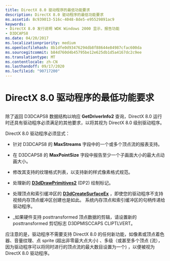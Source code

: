 ```yaml
---
title: DirectX 8.0 驱动程序的最低功能要求
description: DirectX 8.0 驱动程序的最低功能要求
ms.assetid: 8c939013-516c-4048-8de5-e95529891ac9
keywords:
- DirectX 8.0 发行说明 WDK Windows 2000 显示，报告功能
- D3DCAPS8
ms.date: 04/20/2017
ms.localizationpriority: medium
ms.openlocfilehash: 8b1dfe0d93476294db8f88644e84987cfac600da
ms.sourcegitcommit: b84d760d4b45795be12e625db1d5a4167dc2c9ee
ms.translationtype: MT
ms.contentlocale: zh-CN
ms.lasthandoff: 09/17/2020
ms.locfileid: "90717200"
---
```

# <a name="minimum-capability-requirements-for-directx-80-drivers"></a>DirectX 8.0 驱动程序的最低功能要求


## <span id="ddk_minimum_capability_requirements_for_directx_8_0_drivers_gg"></span><span id="DDK_MINIMUM_CAPABILITY_REQUIREMENTS_FOR_DIRECTX_8_0_DRIVERS_GG"></span>


除了返回 D3DCAPS8 数据结构以响应 **GetDriverInfo2** 查询，DirectX 8.0 运行时还具有驱动程序必须满足的其他要求，以将其视为 DirectX 8.0 级别驱动程序。

DirectX 8.0 驱动程序必须显式：

-   针对 D3DCAPS8 的 **MaxStreams** 字段中的一个或多个顶点流的报表支持。

-   在 D3DCAPS8 的 **MaxPointSize** 字段中报告至少一个子画面大小的最大点动画大小。

-   修改其支持的纹理格式列表，以支持新的样式像素格式规范。

-   处理新的 [**D3dDrawPrimitives2**](/windows-hardware/drivers/ddi/d3dhal/nc-d3dhal-lpd3dhal_drawprimitives2cb) (DP2) 绘制标记。

-   处理顶点和索引缓冲区的 [**D3dCreateSurfaceEx**](/windows/win32/api/ddrawint/nc-ddrawint-pdd_createsurfaceex) ，即使您的驱动程序不支持视频内存顶点缓冲区创建也是如此。 系统内存顶点和索引缓冲区的句柄传递给驱动程序。

-   \_如果硬件支持 posttransformed 顶点数据的剪辑，请设置新的 posttransformed 剪切标志 D3DPMISCCAPS CLIPTLVERT。

应注意的是，驱动程序不需要支持 DirectX 8.0 的任何新功能，如像素或顶点着色器、音量纹理、点 sprite (超出非零最大点大小) 、多级（或甚至多个顶点 (流），因为驱动程序可以将同时进行的顶点流的最大数目设置为一个) ，以便被视为 DirectX 8.0 驱动程序。

 

